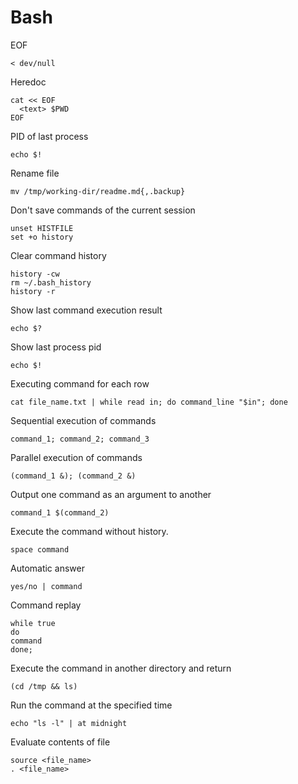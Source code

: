 # Bash

EOF
```
< dev/null
```

Heredoc
```
cat << EOF
  <text> $PWD
EOF
```

PID of last process
```
echo $!
```

Rename file
```
mv /tmp/working-dir/readme.md{,.backup}
```

Don't save commands of the current session
```
unset HISTFILE
set +o history
```

Clear command history
```
history -cw
rm ~/.bash_history
history -r
```

Show last command execution result
```
echo $?
```

Show last process pid
```
echo $!
```

Executing command for each row
```
cat file_name.txt | while read in; do command_line "$in"; done
```

Sequential execution of commands
```
command_1; command_2; command_3
```

Parallel execution of commands
```
(command_1 &); (command_2 &)
```

Output one command as an argument to another
```
command_1 $(command_2)
```

Execute the command without history.
```
space command
```

Automatic answer
```
yes/no | command
```

Сommand replay
```
while true
do
command
done;
```

Execute the command in another directory and return
```
(cd /tmp && ls)
```

Run the command at the specified time
```
echo "ls -l" | at midnight
```

Evaluate contents of file
```
source <file_name>
. <file_name>
```
